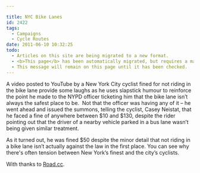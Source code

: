 ```yaml
---

title: NYC Bike Lanes
id: 2422
tags:
  - Campaigns
  - Cycle Routes
date: 2011-06-10 10:32:25
todo:
  - Articles on this site are being migrated to a new format.
  - <b>This page</b> has been automatically migrated, but requires a manual check-&amp;-tune to ensure the format and links all work as expected.
  - This message will remain on this page until it has been checked.
---
```


A video posted to YouTube by a New York City cyclist fined for not riding in the bike lane provide some laughs as he uses slapstick humour to reinforce the point he made to the NYPD officer ticketing him that the bike lane isn’t always the safest place to be.  Not that the officer was having any of it – he went ahead and issued the summons, telling the cyclist, Casey Neistat, that he faced a fine of anywhere between $10 and $130, despite the rider pointing out that the driver of a nearby vehicle parked in a bus lane wasn’t being given similar treatment.

As it turned out, he was fined $50 despite the minor detail that not riding in a bike lane isn’t actually against the law in the first place. You can see why there's often tension between New York’s finest and the city’s cyclists.

With thanks to [Road.cc](http://road.cc/content/news/36803-nyc-cyclist-fined-not-using-bike-lane-uses-slapstick-humour-prove-his-point-video "NYC Bike Lanes").

<object width="524" height="350"><param name="movie" value="http://www.youtube-nocookie.com/v/bzE-IMaegzQ?version=3&amp;hl=en_US&amp;rel=0"></param><param name="allowFullScreen" value="true"></param><param name="allowscriptaccess" value="always"></param><param name="wmode" value="transparent"></param><embed src="http://www.youtube-nocookie.com/v/bzE-IMaegzQ?version=3&amp;hl=en_US&amp;rel=0" type="application/x-shockwave-flash" width="524" height="350" allowscriptaccess="always" allowfullscreen="true" wmode="transparent"></embed></object>